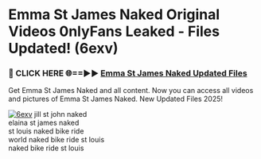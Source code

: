 # Emma St James Naked Original Videos 0nlyFans Leaked - Files Updated! (6exv)

<h3>🔴 CLICK HERE 🌐==►► <a href="https://tinyurl.com/yckcrads" rel="nofollow">Emma St James Naked Updated Files</a></h3>

Get Emma St James Naked and all content. Now you can access all videos and pictures of Emma St James Naked. New Updated Files 2025!

[![6exv](https://i.imgur.com/hpKpOFt.gif)](https://tinyurl.com/yckcrads)
jill st john naked<br>
elaina st james naked<br>
st louis naked bike ride<br>
world naked bike ride st louis<br>
naked bike ride st louis